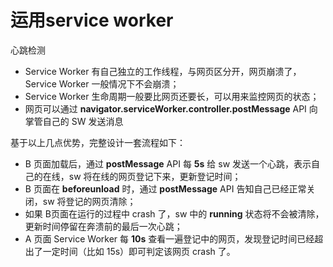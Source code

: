 # 运用service worker

心跳检测



- Service Worker 有自己独立的工作线程，与网页区分开，网页崩溃了，Service Worker 一般情况下不会崩溃；
- Service Worker 生命周期一般要比网页还要长，可以用来监控网页的状态；
- 网页可以通过 **navigator.serviceWorker.controller.postMessage** API 向掌管自己的 SW 发送消息

基于以上几点优势，完整设计一套流程如下：

- B 页面加载后，通过 **postMessage** API 每 **5s** 给 sw 发送一个心跳，表示自己的在线，sw 将在线的网页登记下来，更新登记时间；
- B 页面在 **beforeunload** 时，通过 **postMessage** API 告知自己已经正常关闭，sw 将登记的网页清除；
- 如果 B页面在运行的过程中 crash 了，sw 中的 **running** 状态将不会被清除，更新时间停留在奔溃前的最后一次心跳；
- A 页面 Service Worker 每 **10s** 查看一遍登记中的网页，发现登记时间已经超出了一定时间（比如 15s）即可判定该网页 crash 了。